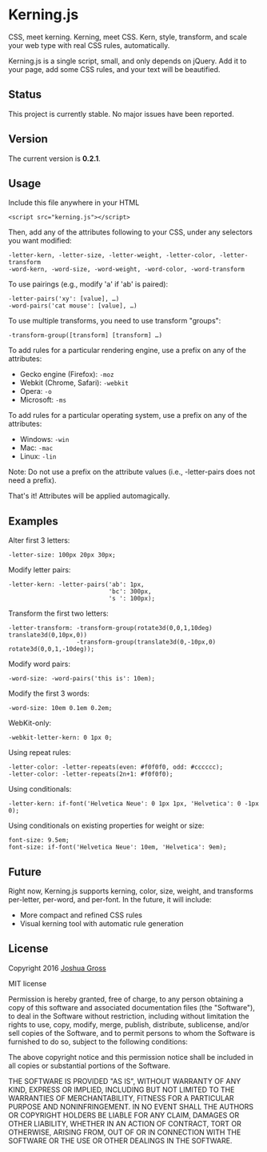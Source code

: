 Kerning.js
==========

CSS, meet kerning. Kerning, meet CSS. Kern, style, transform, and scale your web type with real CSS rules, automatically.

Kerning.js is a single script, small, and only depends on jQuery. Add it to your page, add some CSS rules, and your text will be beautified.

Status
------

This project is currently stable. No major issues have been reported.

Version
-------

The current version is **0.2.1**.

Usage
-----
Include this file anywhere in your HTML

    <script src="kerning.js"></script>


Then, add any of the attributes following to your CSS, under any selectors you want modified:

    -letter-kern, -letter-size, -letter-weight, -letter-color, -letter-transform
    -word-kern, -word-size, -word-weight, -word-color, -word-transform


To use pairings (e.g., modify 'a' if 'ab' is paired):

    -letter-pairs('xy': [value], …)
    -word-pairs('cat mouse': [value], …)


To use multiple transforms, you need to use transform "groups":

    -transform-group([transform] [transform] …)


To add rules for a particular rendering engine, use a prefix on any of the attributes:

* Gecko engine (Firefox): `-moz`
* Webkit (Chrome, Safari): `-webkit`
* Opera: `-o`
* Microsoft: `-ms`

To add rules for a particular operating system, use a prefix on any of the attributes:

* Windows: `-win`
* Mac: `-mac`
* Linux: `-lin`

Note: Do not use a prefix on the attribute values (i.e., -letter-pairs does not need a prefix).

That's it! Attributes will be applied automagically.

Examples
--------
Alter first 3 letters:

    -letter-size: 100px 20px 30px;


Modify letter pairs:

    -letter-kern: -letter-pairs('ab': 1px,
                                'bc': 300px,
                                's ': 100px);


Transform the first two letters:

    -letter-transform: -transform-group(rotate3d(0,0,1,10deg) translate3d(0,10px,0))
                       -transform-group(translate3d(0,-10px,0) rotate3d(0,0,1,-10deg));


Modify word pairs:

    -word-size: -word-pairs('this is': 10em);


Modify the first 3 words:

    -word-size: 10em 0.1em 0.2em;


WebKit-only:

    -webkit-letter-kern: 0 1px 0;


Using repeat rules:

    -letter-color: -letter-repeats(even: #f0f0f0, odd: #cccccc);
    -letter-color: -letter-repeats(2n+1: #f0f0f0);


Using conditionals:

    -letter-kern: if-font('Helvetica Neue': 0 1px 1px, 'Helvetica': 0 -1px 0);


Using conditionals on existing properties for weight or size:

    font-size: 9.5em;
    font-size: if-font('Helvetica Neue': 10em, 'Helvetica': 9em);

Future
------

Right now, Kerning.js supports kerning, color, size, weight, and transforms per-letter, per-word, and per-font. In the future, it will include:

* More compact and refined CSS rules
* Visual kerning tool with automatic rule generation

License
-------

Copyright 2016 [Joshua Gross](http://gross.is)

MIT license

Permission is hereby granted, free of charge, to any person
obtaining a copy of this software and associated documentation
files (the "Software"), to deal in the Software without
restriction, including without limitation the rights to use,
copy, modify, merge, publish, distribute, sublicense, and/or sell
copies of the Software, and to permit persons to whom the
Software is furnished to do so, subject to the following
conditions:

The above copyright notice and this permission notice shall be
included in all copies or substantial portions of the Software.

THE SOFTWARE IS PROVIDED "AS IS", WITHOUT WARRANTY OF ANY KIND,
EXPRESS OR IMPLIED, INCLUDING BUT NOT LIMITED TO THE WARRANTIES
OF MERCHANTABILITY, FITNESS FOR A PARTICULAR PURPOSE AND
NONINFRINGEMENT. IN NO EVENT SHALL THE AUTHORS OR COPYRIGHT
HOLDERS BE LIABLE FOR ANY CLAIM, DAMAGES OR OTHER LIABILITY,
WHETHER IN AN ACTION OF CONTRACT, TORT OR OTHERWISE, ARISING
FROM, OUT OF OR IN CONNECTION WITH THE SOFTWARE OR THE USE OR
OTHER DEALINGS IN THE SOFTWARE.
